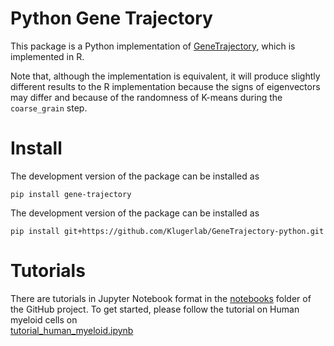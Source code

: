 # Python Gene Trajectory
This package is a Python implementation of [GeneTrajectory](https://github.com/KlugerLab/GeneTrajectory), 
which is implemented in R. 

Note that, although the implementation is equivalent, it will produce slightly different results to the R implementation
because the signs of eigenvectors may differ and because of the randomness of K-means during the `coarse_grain` step. 


# Install #
The development version of the package can be installed as 
```
pip install gene-trajectory
```

The development version of the package can be installed as 
```
pip install git+https://github.com/Klugerlab/GeneTrajectory-python.git
```

# Tutorials #
There are tutorials in Jupyter Notebook format in the
[notebooks](https://github.com/KlugerLab/GeneTrajectory-python/tree/main/notebooks) folder of the GitHub project. 
To get started, please follow the tutorial on Human myeloid cells on  
[tutorial_human_myeloid.ipynb](https://github.com/KlugerLab/GeneTrajectory-python/blob/main/notebooks/tutorial_human_myeloid.ipynb)

